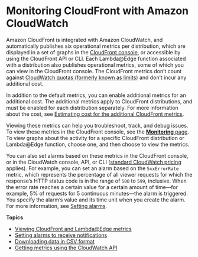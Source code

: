 # Monitoring CloudFront with Amazon CloudWatch<a name="monitoring-using-cloudwatch"></a>

Amazon CloudFront is integrated with Amazon CloudWatch, and automatically publishes six operational metrics per distribution, which are displayed in a set of graphs in the [CloudFront console](https://console.aws.amazon.com/cloudfront/v3/home), or accessible by using the CloudFront API or CLI\. Each Lambda@Edge function associated with a distribution also publishes operational metrics, some of which you can view in the CloudFront console\. The CloudFront metrics don’t count against [CloudWatch quotas \(formerly known as limits\)](https://docs.aws.amazon.com/AmazonCloudWatch/latest/monitoring/cloudwatch_limits.html) and don’t incur any additional cost\.

In addition to the default metrics, you can enable additional metrics for an additional cost\. The additional metrics apply to CloudFront distributions, and must be enabled for each distribution separately\. For more information about the cost, see [Estimating cost for the additional CloudFront metrics](viewing-cloudfront-metrics.md#monitoring-console.distributions-additional-pricing)\.

Viewing these metrics can help you troubleshoot, track, and debug issues\. To view these metrics in the CloudFront console, see the [**Monitoring** page](https://console.aws.amazon.com/cloudfront/v3/home?#/monitoring)\. To view graphs about the activity for a specific CloudFront distribution or Lambda@Edge function, choose one, and then choose to view the metrics\.

You can also set alarms based on these metrics in the CloudFront console, or in the CloudWatch console, API, or CLI \([standard CloudWatch pricing](http://aws.amazon.com/cloudwatch/pricing/) applies\)\. For example, you can set an alarm based on the `5xxErrorRate` metric, which represents the percentage of all viewer requests for which the response’s HTTP status code is in the range of `500` to `599`, inclusive\. When the error rate reaches a certain value for a certain amount of time—for example, 5% of requests for 5 continuous minutes—the alarm is triggered\. You specify the alarm’s value and its time unit when you create the alarm\. For more information, see [Setting alarms](receiving-notifications.md)\.

**Topics**
+ [Viewing CloudFront and Lambda@Edge metrics](viewing-cloudfront-metrics.md)
+ [Setting alarms to receive notifications](receiving-notifications.md)
+ [Downloading data in CSV format](cloudwatch-csv.md)
+ [Getting metrics using the CloudWatch API](programming-cloudwatch-metrics.md)